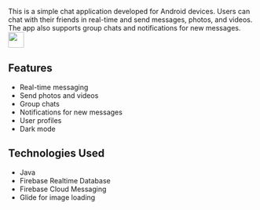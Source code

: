 This is a simple chat application developed for Android devices. Users can chat with their friends in real-time and send messages, photos, and videos. The app also supports group chats and notifications for new messages.<img src="https://github.com/blackcater/blackcater/raw/main/images/Hi.gif" height="32"/></h1>

## Features

- Real-time messaging
- Send photos and videos
- Group chats
- Notifications for new messages
- User profiles
- Dark mode

## Technologies Used

- Java
- Firebase Realtime Database
- Firebase Cloud Messaging
- Glide for image loading


